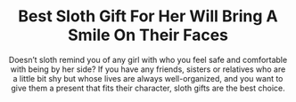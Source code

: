 ---
layout: post
title: Best Sloth Gift For Her Will Bring A Smile On Their Faces
subtitle: Doesn’t sloth remind you of any girl with who you feel safe and comfortable with being by her side? If you have any friends, sisters or relatives who are a little bit shy but whose lives are always well-organized, and you want to give them a present that fits their character, sloth gifts are the best choice.
header-img: "img/post/2023/09/copied/medium_sloth_gifts_for_her_1a3d227eb7.jpg"
header-style: text
permalink: "/sloth-gifts-her/"
catalog: true
tags:
  - Recipients 
  - Men
--- 